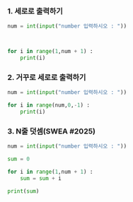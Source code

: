 ### 1. 세로로 출력하기



```python
num = int(input("number 입력하시오 : "))



for i in range(1,num + 1) : 
    print(i)


```



### 2. 거꾸로 세로로 출력하기

```python
num = int(input("number 입력하시오 : "))

for i in range(num,0,-1) : 
    print(i)

```





### 3. N줄 덧셈(SWEA #2025)

```python
num = int(input("number 입력하시오 : "))

sum = 0

for i in range(1,num + 1) :
    sum = sum + i

print(sum)
```

